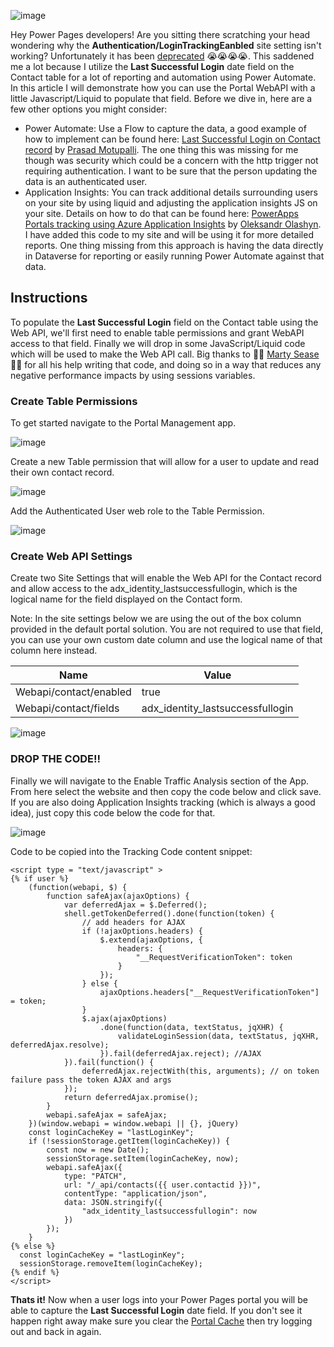 ![image](https://github.com/rwilson504/Blogger/assets/7444929/30275784-cfd0-4770-8748-5bd304a6c4ee)

Hey Power Pages developers!  Are you sitting there scratching your head wondering why the **Authentication/LoginTrackingEanbled** site setting isn't working?  Unfortunately it has been [deprecated](https://cloudblogs.microsoft.com/dynamics365/it/2018/03/20/portal-capabilities-for-dynamics-365-deprecated-features/) :sob::sob::sob::sob:.  This saddened me a lot because I utilize the **Last Successful Login** date field on the Contact table for a lot of reporting and automation using Power Automate. In this article I will demonstrate how you can use the Portal WebAPI with a little Javascript/Liquid to populate that field.  Before we dive in, here are a few other options you might consider:

* Power Automate: Use a Flow to capture the data, a good example of how to implement can be found here: [Last Successful Login on Contact record](https://prasadmotupallicrm.blogspot.com/2021/10/last-successful-login-on-contact-record.html) by [Prasad Motupalli](https://prasadmotupallicrm.blogspot.com/).  The one thing this was missing for me though was security which could be a concern with the http trigger not requiring authentication.  I want to be sure that the person updating the data is an authenticated user.
* Application Insights: You can track additional details surrounding users on your site by using liquid and adjusting the application insights JS on your site.  Details on how to do that can be found here: [PowerApps Portals tracking using Azure Application Insights](https://www.dancingwithcrm.com/powerappsportals-tracking-using-azure-app-insights/) by [Oleksandr Olashyn](https://www.dancingwithcrm.com/about/). I have added this code to my site and will be using it for more detailed reports.  One thing missing from this approach is having the data directly in Dataverse for reporting or easily running Power Automate against that data.

## Instructions
To populate the **Last Successful Login** field on the Contact table using the Web API, we'll first need to enable table permissions and grant WebAPI access to that field.  Finally we will drop in some JavaScript/Liquid code which will be used to make the Web API call.  Big thanks to :tada::tada: [Marty Sease](https://www.linkedin.com/in/ronald-sease-888438111/) :tada::tada: for all his help writing that code, and doing so in a way that reduces any negative performance impacts by using sessions variables.  

### Create Table Permissions
To get started navigate to the Portal Management app.  

![image](https://github.com/rwilson504/Blogger/assets/7444929/791dabfa-61ba-4e67-a2ea-7f9a14a04ab4)

Create a new Table permission that will allow for a user to update and read their own contact record.  

![image](https://github.com/rwilson504/Blogger/assets/7444929/5d87fd8f-d229-49ea-96e8-b57652aea452)

Add the Authenticated  User web role to the Table Permission.  

![image](https://github.com/rwilson504/Blogger/assets/7444929/dbac581d-0c37-4def-8390-0c9a5beada88)

### Create Web API Settings
Create two Site Settings that will enable the Web API for the Contact record and allow access to the adx_identity_lastsuccessfullogin, which is the logical name for the field displayed on the Contact form.

Note: In the site settings below we are using the out of the box column provided in the default portal solution.  You are not required to use that field, you can use your own custom date column and use the logical name of that column here instead.

| Name  | Value |
|-------|-------|
| Webapi/contact/enabled | true    |
| Webapi/contact/fields | adx_identity_lastsuccessfullogin    |

![image](https://github.com/rwilson504/Blogger/assets/7444929/2029d2d7-bdcd-40fa-91c0-3e535bc08147)

### DROP THE CODE!!
Finally we will navigate to the Enable Traffic Analysis section of the App.  From here select the website and then copy the code below and click save.  If you are also doing Application Insights tracking (which is always a good idea), just copy this code below the code for that.

![image](https://github.com/rwilson504/Blogger/assets/7444929/f2b464a0-4354-42e3-a9a5-2b9a14b7fe96)

Code to be copied into the Tracking Code content snippet:

```
<script type = "text/javascript" > 
{% if user %}
    (function(webapi, $) {
        function safeAjax(ajaxOptions) {
            var deferredAjax = $.Deferred();
            shell.getTokenDeferred().done(function(token) {
                // add headers for AJAX
                if (!ajaxOptions.headers) {
                    $.extend(ajaxOptions, {
                        headers: {
                            "__RequestVerificationToken": token
                        }
                    });
                } else {
                    ajaxOptions.headers["__RequestVerificationToken"] = token;
                }
                $.ajax(ajaxOptions)
                    .done(function(data, textStatus, jqXHR) {
                        validateLoginSession(data, textStatus, jqXHR, deferredAjax.resolve);
                    }).fail(deferredAjax.reject); //AJAX
            }).fail(function() {
                deferredAjax.rejectWith(this, arguments); // on token failure pass the token AJAX and args
            });
            return deferredAjax.promise();
        }
        webapi.safeAjax = safeAjax;
    })(window.webapi = window.webapi || {}, jQuery)
    const loginCacheKey = "lastLoginKey";
    if (!sessionStorage.getItem(loginCacheKey)) {
        const now = new Date();
        sessionStorage.setItem(loginCacheKey, now);
        webapi.safeAjax({
            type: "PATCH",
            url: "/_api/contacts({{ user.contactid }})",
            contentType: "application/json",
            data: JSON.stringify({
                "adx_identity_lastsuccessfullogin": now
            })
        });
    }
{% else %}
  const loginCacheKey = "lastLoginKey";
  sessionStorage.removeItem(loginCacheKey);
{% endif %} 
</script>
```

**Thats it!** Now when a user logs into your Power Pages portal you will be able to capture the **Last Successful Login** date field.  If you don't see it happen right away make sure you clear the [Portal Cache](https://learn.microsoft.com/en-us/power-pages/admin/clear-server-side-cache#metadataconfiguration-tables) then try logging out and back in again.
